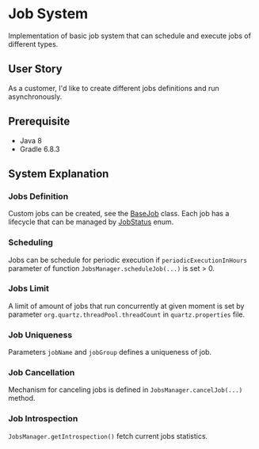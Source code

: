 # Job System
Implementation of basic job system that can schedule and execute jobs of different types.

## User Story

As a customer, I'd like to create different jobs definitions and run asynchronously.

## Prerequisite
* Java 8
* Gradle 6.8.3

## System Explanation

### Jobs Definition
Custom jobs can be created, see the [BaseJob](src/main/java/job/BaseJob.java) class.
Each job has a lifecycle that can be managed by [JobStatus](src/main/java/job/JobStatus.java) enum.

### Scheduling
Jobs can be schedule for periodic execution if `periodicExecutionInHours` parameter of function `JobsManager.scheduleJob(...)` is set > 0.

### Jobs Limit
A limit of amount of jobs that run concurrently at given moment is set by parameter `org.quartz.threadPool.threadCount` in `quartz.properties` file.

### Job Uniqueness
Parameters `jobName` and `jobGroup` defines a uniqueness of job.

### Job Cancellation
Mechanism for canceling jobs is defined in `JobsManager.cancelJob(...)` method.

### Job Introspection
`JobsManager.getIntrospection()` fetch current jobs statistics.